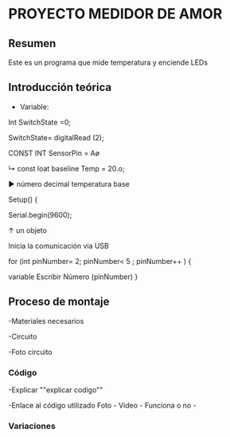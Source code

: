 # PROYECTO MEDIDOR DE AMOR

## Resumen

Este es un programa que mide temperatura y enciende LEDs

## Introducción teórica

- Variable:

Int SwitchState =0;

SwitchState= digitalRead (2);

CONST INT SensorPin = Aø

↳ const loat baseline Temp = 20.o;

▶ número decimal temperatura base



Setup() {

Serial.begin(9600);

↑ un objeto

Inicia la comunicación via USB

for (int pinNumber= 2; pinNumber< 5 ; pinNumber++ ) {

  variable 
Escribir Número (pinNumber)
}


## Proceso de montaje

-Materiales necesarios

-Circuito

-Foto circuito

### Código

-Explicar ""explicar codigo""

-Enlace al código utilizado
Foto - Video - Funciona o no -

### Variaciones

